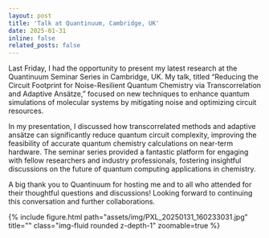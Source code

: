 ```yaml
---
layout: post
title: 'Talk at Quantinuum, Cambridge, UK'
date: 2025-01-31
inline: false
related_posts: false
---
```


Last Friday, I had the opportunity to present my latest research at the Quantinuum Seminar Series in Cambridge, UK. My talk, titled “Reducing the Circuit Footprint for Noise-Resilient Quantum Chemistry via Transcorrelation and Adaptive Ansätze,” focused on new techniques to enhance quantum simulations of molecular systems by mitigating noise and optimizing circuit resources.

In my presentation, I discussed how transcorrelated methods and adaptive ansätze can significantly reduce quantum circuit complexity, improving the feasibility of accurate quantum chemistry calculations on near-term hardware. The seminar series provided a fantastic platform for engaging with fellow researchers and industry professionals, fostering insightful discussions on the future of quantum computing applications in chemistry.

A big thank you to Quantinuum for hosting me and to all who attended for their thoughtful questions and discussions! Looking forward to continuing this conversation and further collaborations.

{% include figure.html path="assets/img/PXL_20250131_160233031.jpg" title="" class="img-fluid rounded z-depth-1" zoomable=true %}

